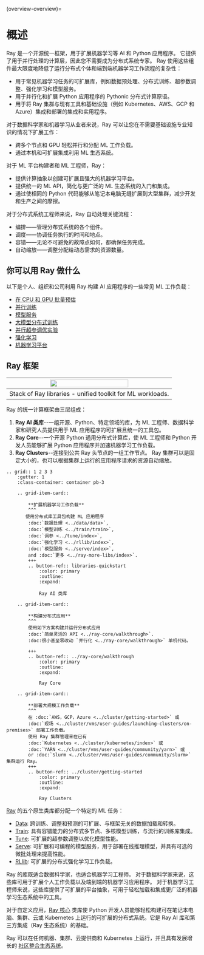 (overview-overview)=

# 概述

Ray 是一个开源统一框架，用于扩展机器学习等 AI 和 Python 应用程序。 它提供了用于并行处理的计算层，因此您不需要成为分布式系统专家。 Ray 使用这些组件最大限度地降低了运行分布式个体和端到端机器学习工作流程的复杂性：
* 用于常见机器学习任务的可扩展库，例如数据预处理、分布式训练、超参数调整、强化学习和模型服务。
* 用于并行化和扩展 Python 应用程序的 Pythonic 分布式计算原语。
* 用于将 Ray 集群与现有工具和基础设施（例如 Kubernetes、AWS、GCP 和 Azure）集成和部署的集成和实用程序。

对于数据科学家和机器学习从业者来说，Ray 可以让您在不需要基础设施专业知识的情况下扩展工作：
* 跨多个节点和 GPU 轻松并行和分配 ML 工作负载。
* 通过本机和可扩展集成利用 ML 生态系统。

对于 ML 平台构建者和 ML 工程师，Ray：
* 提供计算抽象以创建可扩展且强大的机器学习平台。
* 提供统一的 ML API，简化与更广泛的 ML 生态系统的入门和集成。
* 通过使相同的 Python 代码能够从笔记本电脑无缝扩展到大型集群，减少开发和生产之间的摩擦。

对于分布式系统工程师来说，Ray 自动处理关键流程：
* 编排——管理分布式系统的各个组件。
* 调度——协调任务执行的时间和地点。
* 容错——无论不可避免的故障点如何，都确保任务完成。
* 自动缩放——调整分配给动态需求的资源数量。

## 你可以用 Ray 做什么

以下是个人、组织和公司利用 Ray 构建 AI 应用程序的一些常见 ML 工作负载：
* [在 CPU 和 GPU 批量预估](use-cases.html#batch-inference)
* [并行训练](use-cases.html#many-model-training)
* [模型服务](use-cases.html#model-serving)
* [大模型分布式训练](use-cases.html#distributed-training)
* [并行超参调优实验](use-cases.html#hyperparameter-tuning)
* [强化学习](use-cases.html#reinforcement-learning)
* [机器学习平台](use-cases.html#ml-platform)

## Ray 框架

|<img src="../images/map-of-ray.png" width="70%" loading="lazy">|
|:--:|
|Stack of Ray libraries - unified toolkit for ML workloads.|

Ray 的统一计算框架由三层组成：

1. **Ray AI 类库**--一组开源、Python、特定领域的库，为 ML 工程师、数据科学家和研究人员提供用于 ML 应用程序的可扩展且统一的工具包。
2. **Ray Core**--一个开源 Python 通用分布式计算库，使 ML 工程师和 Python 开发人员能够扩展 Python 应用程序并加速机器学习工作负载。
3. **Ray Clusters**--连接到公共 Ray 头节点的一组工作节点。 Ray 集群可以是固定大小的，也可以根据集群上运行的应用程序请求的资源自动缩放。

```{eval-rst}
.. grid:: 1 2 3 3
    :gutter: 1
    :class-container: container pb-3

    .. grid-item-card::

        **扩展机器学习工作负载**
        ^^^
       使用分布式库工具包构建 ML 应用程序
        :doc:`数据处理 <../data/data>`, 
        :doc:`模型训练 <../train/train>`, 
        :doc:`调参 <../tune/index>`, 
        :doc:`强化学习 <../rllib/index>`, 
        :doc:`模型服务 <../serve/index>`, 
        and :doc:`更多 <../ray-more-libs/index>`.
        +++
        .. button-ref:: libraries-quickstart
            :color: primary
            :outline:
            :expand:
        
            Ray AI 类库

    .. grid-item-card::
        
        **构建分布式应用**
        ^^^
        使用如下方案构建并运行分布式应用
        :doc:`简单灵活的 API <../ray-core/walkthrough>`.
        :doc:很小甚至零改动 `并行化 <../ray-core/walkthrough>` 单机代码。
        
        +++
        .. button-ref:: ../ray-core/walkthrough
            :color: primary
            :outline:
            :expand:
        
            Ray Core

    .. grid-item-card::
        
        **部署大规模工作负载**
        ^^^
        在 :doc:`AWS，GCP，Azure <../cluster/getting-started>` 或
        :doc:`现场 <../cluster/vms/user-guides/launching-clusters/on-premises>` 部署工作负载。
        使用 Ray 集群管理来在已有
        :doc:`Kubernetes <../cluster/kubernetes/index>` 或
        :doc:`YARN <../cluster/vms/user-guides/community/yarn>` 或
        or :doc:`Slurm <../cluster/vms/user-guides/community/slurm>` 集群运行 Ray。
        +++
        .. button-ref:: ../cluster/getting-started
            :color: primary
            :outline:
            :expand:
        
            Ray Clusters 
```

[Ray](../ray-air/getting-started) 的五个原生类库都分配一个特定的 ML 任务：
- [Data](../data/data): 跨训练、调整和预测的可扩展、与框架无关的数据加载和转换。
- [Train](../train/train): 具有容错能力的分布式多节点、多核模型训练，与流行的训练库集成。
- [Tune](../tune/index): 可扩展的超参数调整以优化模型性能。
- [Serve](../serve/index): 可扩展和可编程的模型服务，用于部署在线推理模型，并具有可选的微批处理来提高性能。
- [RLlib](../rllib/index): 可扩展的分布式强化学习工作负载。

Ray 的库既适合数据科学家，也适合机器学习工程师。 对于数据科学家来说，这些库可用于扩展个人工作负载以及端到端的机器学习应用程序。 对于机器学习工程师来说，这些库提供了可扩展的平台抽象，可用于轻松加载和集成更广泛的机器学习生态系统中的工具。

对于自定义应用，[Ray 核心](../ray-core/walkthrough) 类库使 Python 开发人员能够轻松构建可在笔记本电脑、集群、云或 Kubernetes 上运行的可扩展的分布式系统。它是 Ray AI 库和第三方集成（Ray 生态系统）的基础。

Ray 可以在任何机器、集群、云提供商和 Kubernetes 上运行，并且具有发展增长的
[社区整合生态系统](ray-libraries)。
